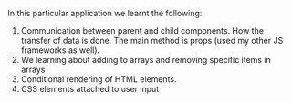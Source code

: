 In this particular application we learnt the following:

1. Communication between parent and child components. How the transfer of data is done.
  The main method is props (used my other JS frameworks as well). 
2. We learning about adding to arrays and removing specific items in arrays
3. Conditional rendering of HTML elements.
4. CSS elements attached to user input
